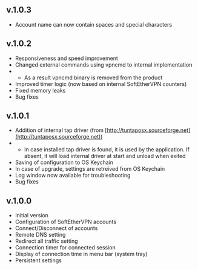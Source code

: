 ## v.1.0.3
- Account name can now contain spaces and special characters
## v.1.0.2
- Responsiveness and speed improvement
- Changed external commands using vpncmd to internal implementation
- - As a result vpncmd binary is removed from the product
- Improved timer logic (now based on internal SoftEtherVPN counters)
- Fixed memory leaks
- Bug fixes

## v.1.0.1
- Addition of internal tap driver (from [http://tuntaposx.sourceforge.net](http://tuntaposx.sourceforge.net))
- - In case installed tap driver is found, it is used by the application. If absent, it will load internal driver at start and unload when exited
- Saving of configuration to OS Keychain
- In case of upgrade, settings are retreived from OS Keychain
- Log window now available for troubleshooting
- Bug fixes

## v.1.0.0
- Initial version
- Configuration of SoftEtherVPN accounts
- Connect/Disconnect of accounts
- Remote DNS setting
- Redirect all traffic setting
- Connection timer for connected session
- Display of connection time in menu bar (system tray)
- Persistent settings
